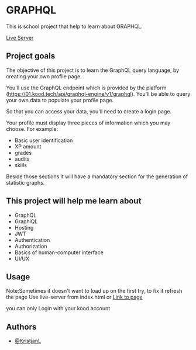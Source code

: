 # GRAPHQL

This is school project that help to learn about GRAPHQL.

[Live Server](https://kristjanl1.github.io/)

## Project goals

The objective of this project is to learn the GraphQL query language, by creating your own profile page.

You'll use the GraphQL endpoint which is provided by the platform (<https://01.kood.tech/api/graphql-engine/v1/graphql>). You'll be able to query your own data to populate your profile page.

So that you can access your data, you'll need to create a login page.

Your profile must display three pieces of information which you may choose. For example:

- Basic user identification
- XP amount
- grades
- audits
- skills

Beside those sections it will have a mandatory section for the generation of statistic graphs.

## This project will help me learn about

- GraphQL
- GraphiQL
- Hosting
- JWT
- Authentication
- Authorization
- Basics of human-computer interface
- UI/UX

## Usage
Note:Sometimes it doesn't want to load up on the first try, to fix it refresh the page
Use live-server from index.html or
[Link to page](https://kristjanl1.github.io/)

you can only Login with your kood account

## Authors

- [@KristjanL](https://01.kood.tech/git/KristjanL)